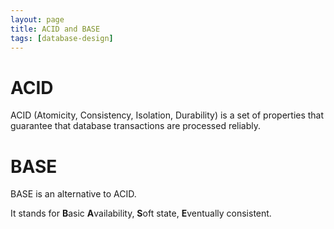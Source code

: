 ```yaml
---
layout: page
title: ACID and BASE
tags: [database-design]
---
```


# ACID
ACID (Atomicity, Consistency, Isolation, Durability) is a set of properties
that guarantee that database transactions are processed reliably.

# BASE

BASE is an alternative to ACID.

It stands for **B**asic **A**vailability, **S**oft state, **E**ventually
consistent.

